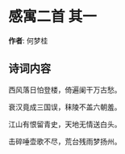 # 感寓二首  其一

**作者**: 何梦桂

## 诗词内容

西风落日怕登楼，倚遍阑干万古愁。

衰汉竟成三国误，秣陵不盖六朝羞。

江山有恨留青史，天地无情送白头。

击碎唾壶歌不尽，荒台残雨梦扬州。

